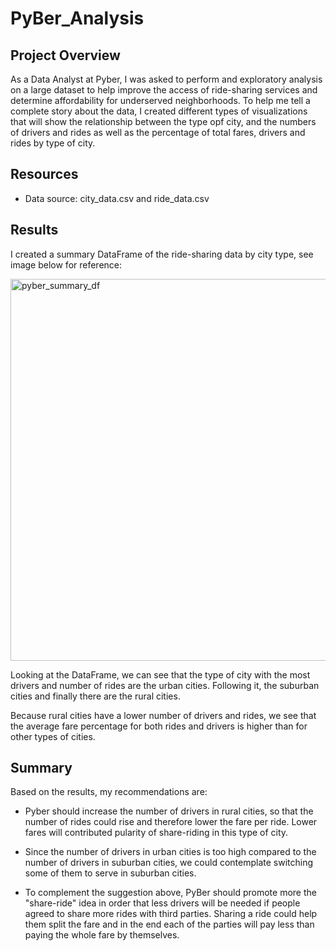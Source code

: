 # PyBer_Analysis

## Project Overview
As a Data Analyst at Pyber, I was asked to perform and exploratory analysis on a large dataset to help improve the access of ride-sharing services and determine affordability for underserved neighborhoods. To help me tell a complete story about the data, I created different types of visualizations that will show the relationship between the type opf city, and the numbers of drivers and rides as well as the percentage of total fares, drivers and rides by type of city.

## Resources
- Data source: city_data.csv and ride_data.csv

## Results
I created a summary DataFrame of the ride-sharing data by city type, see image below for reference:

<img width="611" alt="pyber_summary_df" src="https://user-images.githubusercontent.com/70611325/96375291-f2857d80-112c-11eb-9102-62ed9acb57fa.png">

Looking at the DataFrame, we can see that the type of city with the most drivers and number of rides are the urban cities. Following it, the suburban cities and finally there are the rural cities. 

Because rural cities have a lower number of drivers and rides, we see that the average fare percentage for both rides and drivers is higher than for other types of cities.

## Summary

Based on the results, my recommendations are:

- Pyber should increase the number of drivers in rural cities, so that the number of rides could rise and therefore lower the fare per ride. Lower fares will contributed pularity of share-riding in this type of city.

- Since the number of drivers in urban cities is too high compared to the number of drivers in suburban cities, we could contemplate switching some of them to serve in suburban cities.

- To complement the suggestion above, PyBer should promote more the "share-ride" idea in order that less drivers will be needed if people agreed to share more rides with third parties. Sharing a ride could help them split the fare and in the end each of the parties will pay less than paying the whole fare by themselves.
